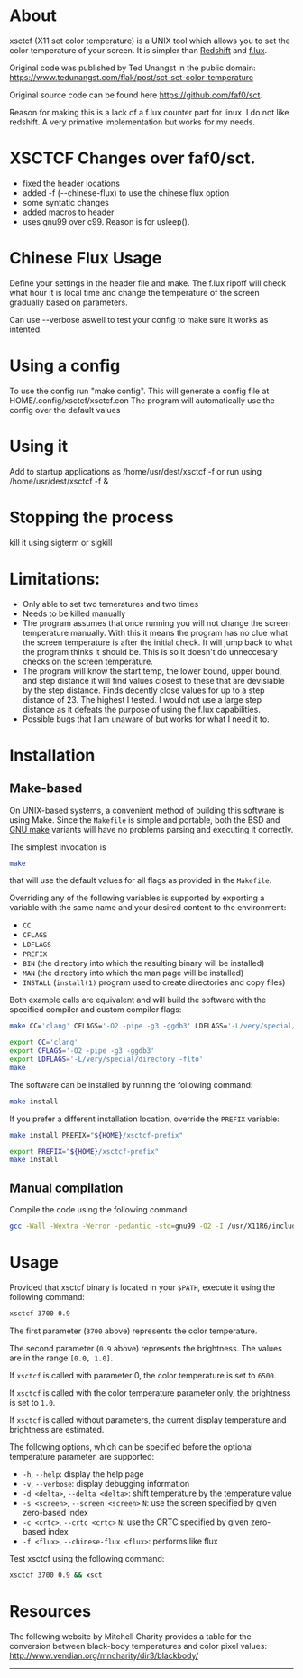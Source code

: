 # About

xsctcf (X11 set color temperature) is a UNIX tool which allows you to set the color
temperature of your screen. It is simpler than [Redshift](https://github.com/jonls/redshift) and [f.lux](https://justgetflux.com/).

Original code was published by Ted Unangst in the public domain:
https://www.tedunangst.com/flak/post/sct-set-color-temperature

Original source code can be found here https://github.com/faf0/sct.

Reason for making this is a lack of a f.lux counter part for linux. I do not like redshift. A very primative implementation but works for my needs.

# XSCTCF Changes over faf0/sct.
- fixed the header locations
- added -f (--chinese-flux) to use the chinese flux option
- some syntatic changes
- added macros to header
- uses gnu99 over c99. Reason is for usleep().

# Chinese Flux Usage

Define your settings in the header file and make. The f.lux ripoff will check what hour it is local time and change the temperature of the screen gradually based on parameters. 

Can use --verbose aswell to test your config to make sure it works as intented. 

# Using a config
To use the config run "make config". This will generate a config file at HOME/.config/xsctcf/xsctcf.con
The program will automatically use the config over the default values

# Using it 
Add to startup applications as /home/usr/dest/xsctcf -f
or run using /home/usr/dest/xsctcf -f &

# Stopping the process
kill it using sigterm or sigkill

# Limitations: 
- Only able to set two temeratures and two times
- Needs to be killed manually
- The program assumes that once running you will not change the screen temperature manually. With this it means the program has no clue what the screen temperature is after the initial        check. It will jump back to what the program thinks it should be. This is so it doesn't do unneccesary checks on the screen temperature.
- The program will know the start temp, the lower bound, upper bound, and step distance it will find values closest to these that are devisiable by the step distance. Finds decently close values for up to a step distance of 23. The highest I tested. I would not use a large step distance as it defeats the purpose of using the f.lux capabilities.
- Possible bugs that I am unaware of but works for what I need it to.

# Installation

## Make-based

On UNIX-based systems, a convenient method of building this software is using Make.
Since the `Makefile` is simple and portable, both the BSD and [GNU make](https://www.gnu.org/software/make/) variants will have no problems parsing and executing it correctly.

The simplest invocation is
~~~sh
make
~~~
that will use the default values for all flags as provided in the `Makefile`.

Overriding any of the following variables is supported by exporting a variable with the same name and your desired content to the environment:
* `CC`
* `CFLAGS`
* `LDFLAGS`
* `PREFIX`
* `BIN` (the directory into which the resulting binary will be installed)
* `MAN` (the directory into which the man page will be installed)
* `INSTALL` (`install(1)` program used to create directories and copy files)

Both example calls are equivalent and will build the software with the specified compiler and custom compiler flags:
~~~sh
make CC='clang' CFLAGS='-O2 -pipe -g3 -ggdb3' LDFLAGS='-L/very/special/directory -flto'
~~~

~~~sh
export CC='clang'
export CFLAGS='-O2 -pipe -g3 -ggdb3'
export LDFLAGS='-L/very/special/directory -flto'
make
~~~

The software can be installed by running the following command:
~~~sh
make install
~~~

If you prefer a different installation location, override the `PREFIX` variable:
~~~sh
make install PREFIX="${HOME}/xsctcf-prefix"
~~~

~~~sh
export PREFIX="${HOME}/xsctcf-prefix"
make install
~~~

## Manual compilation

Compile the code using the following command:
~~~sh
gcc -Wall -Wextra -Werror -pedantic -std=gnu99 -O2 -I /usr/X11R6/include xsctcf.c -o xsct -L /usr/X11R6/lib -lX11 -lXrandr -lm -s
~~~

# Usage

Provided that xsctcf binary is located in your `$PATH`, execute it using the following command:
~~~sh
xsctcf 3700 0.9
~~~

The first parameter (`3700` above) represents the color temperature.

The second parameter (`0.9` above) represents the brightness. The values are in the range `[0.0, 1.0]`.

If `xsctcf` is called with parameter 0, the color temperature is set to `6500`.

If `xsctcf` is called with the color temperature parameter only, the brightness is set to `1.0`.

If `xsctcf` is called without parameters, the current display temperature and brightness are estimated.

The following options, which can be specified before the optional temperature parameter, are supported:
- `-h`, `--help`: display the help page
- `-v`, `--verbose`: display debugging information
- `-d <delta>`, `--delta <delta>`: shift temperature by the temperature value
- `-s <screen>`, `--screen <screen>` `N`: use the screen specified by given zero-based index
- `-c <crtc>`, `--crtc <crtc>` `N`: use the CRTC specified by given zero-based index
- `-f <flux>`, `--chinese-flux <flux>`: performs like flux

Test xsctcf using the following command:
~~~sh
xsctcf 3700 0.9 && xsct
~~~

# Resources

The following website by Mitchell Charity provides a table for the conversion between black-body temperatures and color pixel values:
http://www.vendian.org/mncharity/dir3/blackbody/

---
